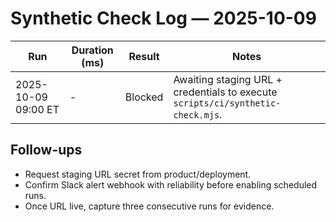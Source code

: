 # Synthetic Check Log — 2025-10-09

| Run | Duration (ms) | Result | Notes |
|-----|---------------|--------|-------|
| 2025-10-09 09:00 ET | - | Blocked | Awaiting staging URL + credentials to execute `scripts/ci/synthetic-check.mjs`.

## Follow-ups
- Request staging URL secret from product/deployment.
- Confirm Slack alert webhook with reliability before enabling scheduled runs.
- Once URL live, capture three consecutive runs for evidence.
